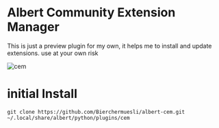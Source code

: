 # Albert Community Extension Manager

This is just a preview plugin for my own, it helps me to install and update extensions. use at your own risk


![cem](https://user-images.githubusercontent.com/13567009/224943323-f10ad9b6-7118-41e9-8ff9-d7ae3aea6289.gif)


# initial Install

```
git clone https://github.com/Bierchermuesli/albert-cem.git ~/.local/share/albert/python/plugins/cem
```
